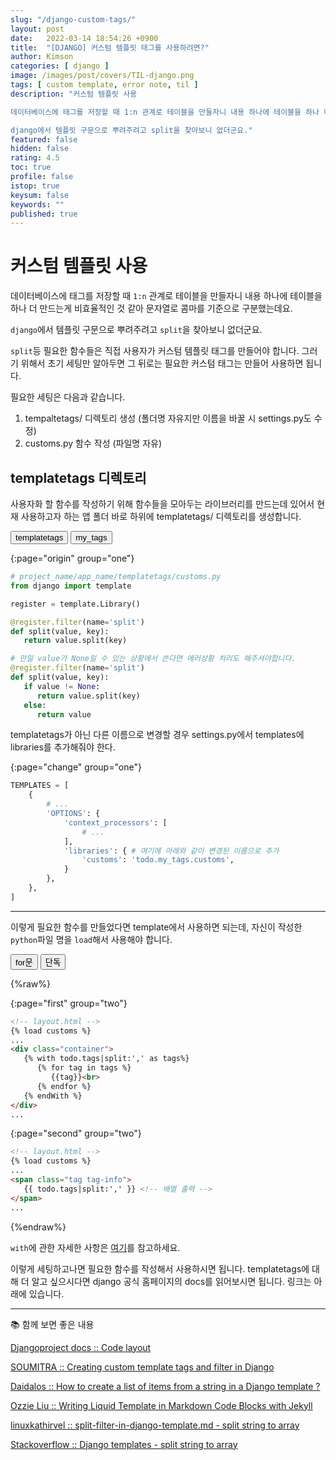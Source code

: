 ```yaml
---
slug: "/django-custom-tags/"
layout: post
date:   2022-03-14 18:54:26 +0900
title:  "[DJANGO] 커스텀 템플릿 태그를 사용하려면?"
author: Kimson
categories: [ django ]
image: /images/post/covers/TIL-django.png
tags: [ custom template, error note, til ]
description: "커스텀 템플릿 사용

데이터베이스에 태그를 저장할 때 1:n 관계로 테이블을 만들자니 내용 하나에 테이블을 하나 더 만드는게 비효율적인 것 같아 문자열로 콤마를 기준으로 구분했는데요.

django에서 템플릿 구문으로 뿌려주려고 split을 찾아보니 없더군요."
featured: false
hidden: false
rating: 4.5
toc: true
profile: false
istop: true
keysum: false
keywords: ""
published: true
---
```


# 커스텀 템플릿 사용

데이터베이스에 태그를 저장할 때 `1:n` 관계로 테이블을 만들자니 내용 하나에 테이블을 하나 더 만드는게 비효율적인 것 같아 문자열로 콤마를 기준으로 구분했는데요.

`django`에서 템플릿 구문으로 뿌려주려고 `split`을 찾아보니 없더군요.

`split`등 필요한 함수들은 직접 사용자가 커스텀 템플릿 태그를 만들어야 합니다. 그러기 위해서 초기 세팅만 알아두면 그 뒤로는 필요한 커스텀 태그는 만들어 사용하면 됩니다.

필요한 세팅은 다음과 같습니다.

1. tempaltetags/ 디렉토리 생성 (폴더명 자유지만 이름을 바꿀 시 settings.py도 수정)
2. customs.py 함수 작성 (파일명 자유)

## templatetags 디렉토리

사용자화 할 함수를 작성하기 위해 함수들을 모아두는 라이브러리를 만드는데 있어서 현재 사용하고자 하는 앱 폴더 바로 하위에 templatetags/ 디렉토리를 생성합니다.

<div class="btn-bundle">
   <button class="btn btn-info" target="origin" group="one">templatetags</button>
   <button class="btn btn-info" target="change" group="one">my_tags</button>
</div>

{:page="origin" group="one"}
```python
# project_name/app_name/templatetags/customs.py
from django import template

register = template.Library()

@register.filter(name='split')
def split(value, key):
   return value.split(key)

# 만일 value가 None일 수 있는 상황에서 쓴다면 에러상황 처리도 해주셔야합니다.
@register.filter(name='split')
def split(value, key):
   if value != None:
      return value.split(key)
   else:
      return value
```

<div page="change" group="one">
   templatetags가 아닌 다른 이름으로 변경할 경우 settings.py에서 templates에 libraries를 추가해줘야 한다.
</div>

{:page="change" group="one"}
```python
TEMPLATES = [
    {
        # ...
        'OPTIONS': {
            'context_processors': [
                # ...
            ],
            'libraries': { # 여기에 아래와 같이 변경된 이름으로 추가
                'customs': 'todo.my_tags.customs',
            }
        },
    },
]
```

-----

이렇게 필요한 함수를 만들었다면 template에서 사용하면 되는데, 자신이 작성한 `python`파일 명을 `load`해서 사용해야 합니다.

<div class="btn-bundle">
   <button class="btn btn-info" target="first" group="two">for문</button>
   <button class="btn btn-info" target="second" group="two">단독</button>
</div>

{%raw%}

{:page="first" group="two"}
```html
<!-- layout.html -->
{% load customs %}
...
<div class="container">
   {% with todo.tags|split:',' as tags%}
      {% for tag in tags %}
         {{tag}}<br>
      {% endfor %}
   {% endWith %}
</div>
...
```

{:page="second" group="two"}
```html
<!-- layout.html -->
{% load customs %}
...
<span class="tag tag-info">
   {{ todo.tags|split:',' }} <!-- 배열 출력 -->
</span>
...
```

{%endraw%}

`with`에 관한 자세한 사항은 [여기](https://docs.djangoproject.com/en/4.0/ref/templates/builtins/)를 참고하세요.

이렇게 세팅하고나면 필요한 함수를 작성해서 사용하시면 됩니다. templatetags에 대해 더 알고 싶으시다면 django 공식 홈페이지의 docs를 읽어보시면 됩니다. 링크는 아래에 있습니다.

-----

📚 함께 보면 좋은 내용

[Djangoproject docs :: Code layout](https://docs.djangoproject.com/en/4.0/howto/custom-template-tags/#code-layout)

[SOUMITRA :: Creating custom template tags and filter in Django](https://roytuts.com/creating-custom-template-tags-and-filter-in-django/)

[Daidalos :: How to create a list of items from a string in a Django template ?](https://moonbooks.org/Articles/How-to-create-a-list-of-items-from-a-string-in-a-Django-template-/)

[Ozzie Liu :: Writing Liquid Template in Markdown Code Blocks with Jekyll](https://ozzieliu.com/2016/04/26/writing-liquid-template-in-markdown-with-jekyll/)

[linuxkathirvel :: split-filter-in-django-template.md - split string to array](https://gist.github.com/linuxkathirvel/8127c40fdad028bbb79bec24f36eee1c)

[Stackoverflow :: Django templates - split string to array](https://stackoverflow.com/questions/8317537/django-templates-split-string-to-array)
